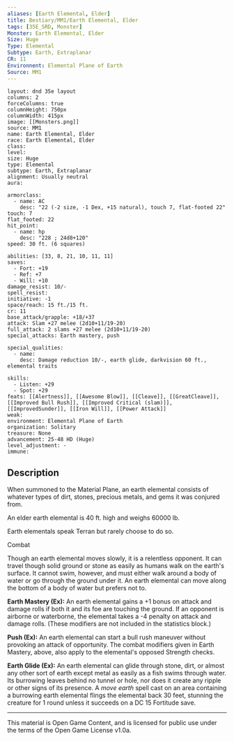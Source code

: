 ```yaml
---
aliases: [Earth Elemental, Elder]
title: Bestiary/MM1/Earth Elemental, Elder
tags: [35E_SRD, Monster]
Monster: Earth Elemental, Elder
Size: Huge
Type: Elemental
Subtype: Earth, Extraplanar
CR: 11
Environnent: Elemental Plane of Earth
Source: MM1
---
```


```statblock
layout: dnd 35e layout
columns: 2
forceColumns: true
columnHeight: 750px
columnWidth: 415px
image: [[Monsters.png]]
source: MM1
name: Earth Elemental, Elder
race: Earth Elemental, Elder
class: 
level: 
size: Huge
type: Elemental
subtype: Earth, Extraplanar
alignment: Usually neutral
aura: 

armorclass:
  - name: AC
    desc: "22 (-2 size, -1 Dex, +15 natural), touch 7, flat-footed 22"
touch: 7
flat_footed: 22
hit_point:
  - name: hp
    desc: "228 ; 24d8+120"
speed: 30 ft. (6 squares)

abilities: [33, 8, 21, 10, 11, 11]
saves:
  - Fort: +19
  - Ref: +7
  - Will: +10
damage_resist: 10/-
spell_resist: 
initiative: -1
space/reach: 15 ft./15 ft.
cr: 11
base_attack/grapple: +18/+37
attack: Slam +27 melee (2d10+11/19-20)
full_attack: 2 slams +27 melee (2d10+11/19-20)
special_attacks: Earth mastery, push

special_qualities:
  - name: 
    desc: Damage reduction 10/-, earth glide, darkvision 60 ft., elemental traits

skills:
  - Listen: +29
  - Spot: +29
feats: [[Alertness]], [[Awesome Blow]], [[Cleave]], [[GreatCleave]], [[Improved Bull Rush]], [[Improved Critical (slam)]], [[ImprovedSunder]], [[Iron Will]], [[Power Attack]]
weak: 
environment: Elemental Plane of Earth
organization: Solitary
treasure: None
advancement: 25-48 HD (Huge)
level_adjustment: -
immune: 
```

## Description

<p>When summoned to the Material Plane, an earth elemental consists of whatever types of dirt, stones, precious metals, and gems it was conjured from.</p>
<p>An elder earth elemental is 40 ft. high and weighs 60000 lb.</p>
<p>Earth elementals speak Terran but rarely choose to do so.</p>
<p>Combat</p>
<p>Though an earth elemental moves slowly, it is a relentless opponent. It can travel though solid ground or stone as easily as humans walk on the earth's surface. It cannot swim, however, and must either walk around a body of water or go through the ground under it. An earth elemental can move along the bottom of a body of water but prefers not to.</p>
<p>
            <b>Earth Mastery (Ex):</b> An earth elemental gains a +1 bonus on attack and damage rolls if both it and its foe are touching the ground. If an opponent is airborne or waterborne, the elemental takes a -4 penalty on attack and damage rolls. (These modifiers are not included in the statistics block.)</p>
<p>
            <b>Push (Ex):</b> An earth elemental can start a bull rush maneuver without provoking an attack of opportunity. The combat modifiers given in Earth Mastery, above, also apply to the elemental's opposed Strength checks.</p>
<p>
            <b>Earth Glide (Ex):</b> An earth elemental can glide through stone, dirt, or almost any other sort of earth except metal as easily as a fish swims through water. Its burrowing leaves behind no tunnel or hole, nor does it create any ripple or other signs of its presence. A <i>move earth</i> spell cast on an area containing a burrowing earth elemental flings the elemental back 30 feet, stunning the creature for 1 round unless it succeeds on a DC 15 Fortitude save.</p>

---

This material is Open Game Content, and is licensed for public use under
the terms of the Open Game License v1.0a.
